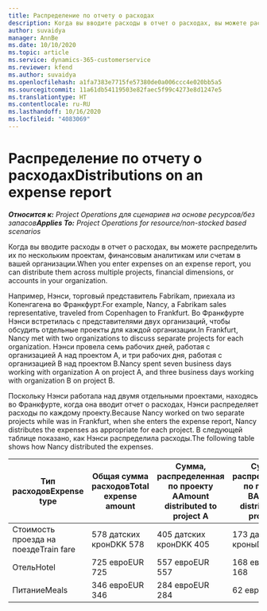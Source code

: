 ```yaml
---
title: Распределение по отчету о расходах
description: Когда вы вводите расходы в отчет о расходах, вы можете распределить их по нескольким проектам, юридическим лицам или счетам в вашей организации.
author: suvaidya
manager: AnnBe
ms.date: 10/10/2020
ms.topic: article
ms.service: dynamics-365-customerservice
ms.reviewer: kfend
ms.author: suvaidya
ms.openlocfilehash: a1fa7383e7715fe57380de0a006ccc4e020bb5a5
ms.sourcegitcommit: 11a61db54119503e82faec5f99c4273e8d1247e5
ms.translationtype: HT
ms.contentlocale: ru-RU
ms.lasthandoff: 10/16/2020
ms.locfileid: "4083069"
---
```

# <a name="distributions-on-an-expense-report"></a><span data-ttu-id="2ef84-103">Распределение по отчету о расходах</span><span class="sxs-lookup"><span data-stu-id="2ef84-103">Distributions on an expense report</span></span>

<span data-ttu-id="2ef84-104">_**Относится к:** Project Operations для сценариев на основе ресурсов/без запасов_</span><span class="sxs-lookup"><span data-stu-id="2ef84-104">_**Applies To:** Project Operations for resource/non-stocked based scenarios_</span></span>

<span data-ttu-id="2ef84-105">Когда вы вводите расходы в отчет о расходах, вы можете распределить их по нескольким проектам, финансовым аналитикам или счетам в вашей организации.</span><span class="sxs-lookup"><span data-stu-id="2ef84-105">When you enter expenses on an expense report, you can distribute them across multiple projects, financial dimensions, or accounts in your organization.</span></span>

<span data-ttu-id="2ef84-106">Например, Нэнси, торговый представитель Fabrikam, приехала из Копенгагена во Франкфурт.</span><span class="sxs-lookup"><span data-stu-id="2ef84-106">For example, Nancy, a Fabrikam sales representative, traveled from Copenhagen to Frankfurt.</span></span> <span data-ttu-id="2ef84-107">Во Франкфурте Нэнси встретилась с представителями двух организаций, чтобы обсудить отдельные проекты для каждой организации.</span><span class="sxs-lookup"><span data-stu-id="2ef84-107">In Frankfurt, Nancy met with two organizations to discuss separate projects for each organization.</span></span> <span data-ttu-id="2ef84-108">Нэнси провела семь рабочих дней, работая с организацией A над проектом A, и три рабочих дня, работая с организацией B над проектом B.</span><span class="sxs-lookup"><span data-stu-id="2ef84-108">Nancy spent seven business days working with organization A on project A, and three business days working with organization B on project B.</span></span>

<span data-ttu-id="2ef84-109">Поскольку Нэнси работала над двумя отдельными проектами, находясь во Франкфурте, когда она вводит отчет о расходах, Нэнси распределяет расходы по каждому проекту.</span><span class="sxs-lookup"><span data-stu-id="2ef84-109">Because Nancy worked on two separate projects while was in Frankfurt, when she enters the expense report, Nancy distributes the expenses as appropriate for each project.</span></span> <span data-ttu-id="2ef84-110">В следующей таблице показано, как Нэнси распределила расходы.</span><span class="sxs-lookup"><span data-stu-id="2ef84-110">The following table shows how Nancy distributed the expenses.</span></span>

| <span data-ttu-id="2ef84-111">Тип расходов</span><span class="sxs-lookup"><span data-stu-id="2ef84-111">Expense type</span></span> | <span data-ttu-id="2ef84-112">Общая сумма расходов</span><span class="sxs-lookup"><span data-stu-id="2ef84-112">Total expense amount</span></span> | <span data-ttu-id="2ef84-113">Сумма, распределенная по проекту А</span><span class="sxs-lookup"><span data-stu-id="2ef84-113">Amount distributed to project A</span></span> | <span data-ttu-id="2ef84-114">Сумма, распределенная по проекту B</span><span class="sxs-lookup"><span data-stu-id="2ef84-114">Amount distributed to project B</span></span> |
|--------------|----------------------|---------------------------------|---------------------------------|
| <span data-ttu-id="2ef84-115">Стоимость проезда на поезде</span><span class="sxs-lookup"><span data-stu-id="2ef84-115">Train fare</span></span>   | <span data-ttu-id="2ef84-116">578 датских крон</span><span class="sxs-lookup"><span data-stu-id="2ef84-116">DKK 578</span></span>              | <span data-ttu-id="2ef84-117">405 датских крон</span><span class="sxs-lookup"><span data-stu-id="2ef84-117">DKK 405</span></span>                         | <span data-ttu-id="2ef84-118">173 датских кроны</span><span class="sxs-lookup"><span data-stu-id="2ef84-118">DKK 173</span></span>                         |
| <span data-ttu-id="2ef84-119">Отель</span><span class="sxs-lookup"><span data-stu-id="2ef84-119">Hotel</span></span>        | <span data-ttu-id="2ef84-120">725 евро</span><span class="sxs-lookup"><span data-stu-id="2ef84-120">EUR 725</span></span>              | <span data-ttu-id="2ef84-121">557 евро</span><span class="sxs-lookup"><span data-stu-id="2ef84-121">EUR 557</span></span>                         | <span data-ttu-id="2ef84-122">168 евро</span><span class="sxs-lookup"><span data-stu-id="2ef84-122">EUR 168</span></span>                         |
| <span data-ttu-id="2ef84-123">Питание</span><span class="sxs-lookup"><span data-stu-id="2ef84-123">Meals</span></span>        | <span data-ttu-id="2ef84-124">346 евро</span><span class="sxs-lookup"><span data-stu-id="2ef84-124">EUR 346</span></span>              | <span data-ttu-id="2ef84-125">284 евро</span><span class="sxs-lookup"><span data-stu-id="2ef84-125">EUR 284</span></span>                         | <span data-ttu-id="2ef84-126">62 евро</span><span class="sxs-lookup"><span data-stu-id="2ef84-126">EUR 62</span></span>                          |
